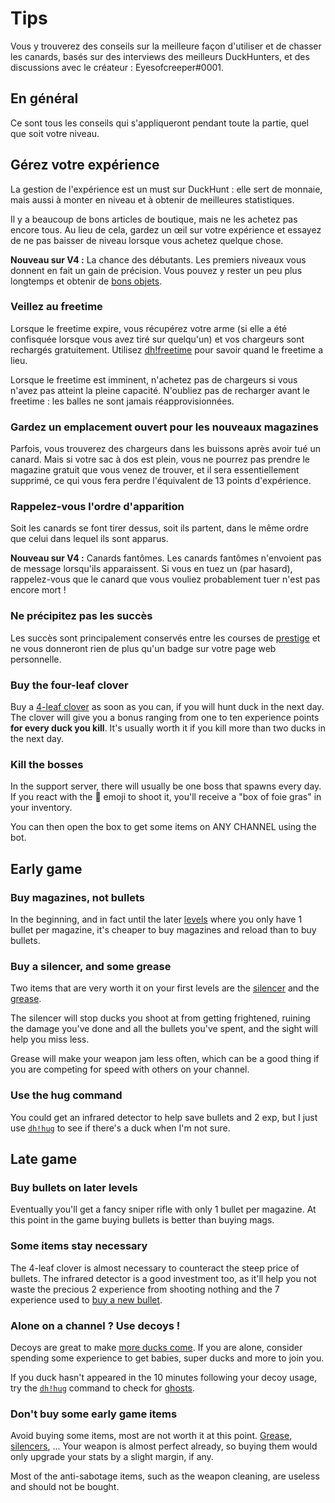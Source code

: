 # Tips

Vous y trouverez des conseils sur la meilleure façon d'utiliser et de chasser les canards, basés sur des interviews des meilleurs DuckHunters, et des discussions avec le créateur : Eyesofcreeper\#0001.

## En général

Ce sont tous les conseils qui s'appliqueront pendant toute la partie, quel que soit votre niveau.

## Gérez votre expérience

La gestion de l'expérience est un must sur DuckHunt : elle sert de monnaie, mais aussi à monter en niveau et à obtenir de meilleures statistiques.

Il y a beaucoup de bons articles de boutique, mais ne les achetez pas encore tous. Au lieu de cela, gardez un œil sur votre expérience et essayez de ne pas baisser de niveau lorsque vous achetez quelque chose.

**Nouveau sur V4 :** La chance des débutants. Les premiers niveaux vous donnent en fait un gain de précision. Vous pouvez y rester un peu plus longtemps et obtenir de [bons objets](https://duckhunt.me/commands/shop).

### Veillez au freetime

Lorsque le freetime expire, vous récupérez votre arme \(si elle a été confisquée lorsque vous avez tiré sur quelqu'un\) et vos chargeurs sont rechargés gratuitement. Utilisez [dh!freetime](https://duckhunt.me/commands/freetime) pour savoir quand le freetime a lieu. 

Lorsque le freetime est imminent, n'achetez pas de chargeurs si vous n'avez pas atteint la pleine capacité. N'oubliez pas de recharger avant le freetime : les balles ne sont jamais réapprovisionnées.

### Gardez un emplacement ouvert pour les nouveaux magazines

Parfois, vous trouverez des chargeurs dans les buissons après avoir tué un canard. Mais si votre sac à dos est plein, vous ne pourrez pas prendre le magazine gratuit que vous venez de trouver, et il sera essentiellement supprimé, ce qui vous fera perdre l'équivalent de 13 points d'expérience.

### Rappelez-vous l'ordre d'apparition

Soit les canards se font tirer dessus, soit ils partent, dans le même ordre que celui dans lequel ils sont apparus.

**Nouveau sur V4 :** Canards fantômes. Les canards fantômes n'envoient pas de message lorsqu'ils apparaissent. Si vous en tuez un \(par hasard\), rappelez-vous que le canard que vous vouliez probablement tuer n'est pas encore mort !

### Ne précipitez pas les succès

Les succès sont principalement conservés entre les courses de [prestige](levels-and-experience.md) et ne vous donneront rien de plus qu'un badge sur votre page web personnelle.

### Buy the four-leaf clover

Buy a [4-leaf clover](https://duckhunt.me/commands/shop/clover) as soon as you can, if you will hunt duck in the next day. The clover will give you a bonus ranging from one to ten experience points **for every duck you kill**. It's usually worth it if you kill more than two ducks in the next day.

### Kill the bosses

In the support server, there will usually be one boss that spawns every day. If you react with the 🔫 emoji to shoot it, you'll receive a "box of foie gras" in your inventory.

You can then open the box to get some items on ANY CHANNEL using the bot.

## Early game

### Buy magazines, not bullets

In the beginning, and in fact until the later [levels](levels-and-experience.md) where you only have 1 bullet per magazine, it's cheaper to buy magazines and reload than to buy bullets.

### Buy a silencer, and some grease

Two items that are very worth it on your first levels are the [silencer](https://duckhunt.me/commands/shop/silencer) and the [grease](https://duckhunt.me/commands/shop/grease).

The silencer will stop ducks you shoot at from getting frightened, ruining the damage you've done and all the bullets you've spent, and the sight will help you miss less.

Grease will make your weapon jam less often, which can be a good thing if you are competing for speed with others on your channel.

### Use the hug command

You could get an infrared detector to help save bullets and 2 exp, but I just use [`dh!hug`](https://duckhunt.me/commands/hug) to see if there's a duck when I'm not sure.

## Late game

### Buy bullets on later levels

Eventually you'll get a fancy sniper rifle with only 1 bullet per magazine. At this point in the game buying bullets is better than buying mags.

### Some items stay necessary

The 4-leaf clover is almost necessary to counteract the steep price of bullets. The infrared detector is a good investment too, as it'll help you not waste the precious 2 experience from shooting nothing and the 7 experience used to [buy a new bullet](https://duckhunt.me/commands/shop/bullet).

### Alone on a channel ? Use decoys !

Decoys are great to make [more ducks come](https://duckhunt.me/commands/shop/decoy). If you are alone, consider spending some experience to get babies, super ducks and more to join you.

If you duck hasn't appeared in the 10 minutes following your decoy usage, try the [`dh!hug`](https://duckhunt.me/commands/hug) command to check for [ghosts](types-of-ducks.md).

### Don't buy some early game items

Avoid buying some items, most are not worth it at this point. [Grease](https://duckhunt.me/commands/shop/grease), [silencers](https://duckhunt.me/commands/shop/silencer), ... Your weapon is almost perfect already, so buying them would only upgrade your stats by a slight margin, if any.

Most of the anti-sabotage items, such as the weapon cleaning, are useless and should not be bought.


